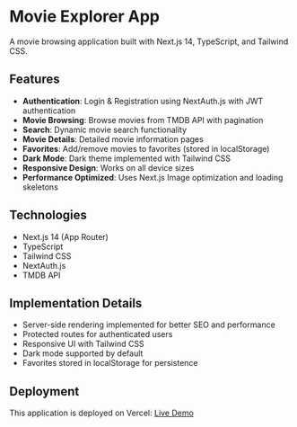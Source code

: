 # Movie Explorer App

A movie browsing application built with Next.js 14, TypeScript, and Tailwind CSS.

## Features

- **Authentication**: Login & Registration using NextAuth.js with JWT authentication
- **Movie Browsing**: Browse movies from TMDB API with pagination
- **Search**: Dynamic movie search functionality
- **Movie Details**: Detailed movie information pages
- **Favorites**: Add/remove movies to favorites (stored in localStorage)
- **Dark Mode**: Dark theme implemented with Tailwind CSS
- **Responsive Design**: Works on all device sizes
- **Performance Optimized**: Uses Next.js Image optimization and loading skeletons

## Technologies

- Next.js 14 (App Router)
- TypeScript
- Tailwind CSS
- NextAuth.js
- TMDB API

## Implementation Details

- Server-side rendering implemented for better SEO and performance
- Protected routes for authenticated users
- Responsive UI with Tailwind CSS
- Dark mode supported by default
- Favorites stored in localStorage for persistence

## Deployment

This application is deployed on Vercel: [Live Demo](https://cineverse-lonelybag.vercel.app/)
